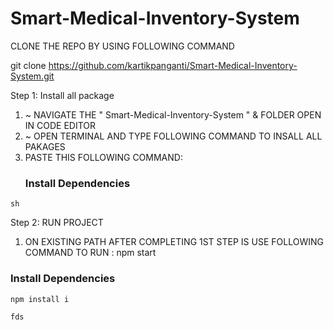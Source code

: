 # Smart-Medical-Inventory-System

CLONE THE REPO BY USING FOLLOWING COMMAND

git clone https://github.com/kartikpanganti/Smart-Medical-Inventory-System.git

Step 1: Install all package
  1) ~ NAVIGATE THE " Smart-Medical-Inventory-System " & FOLDER OPEN IN CODE EDITOR
  2) ~ OPEN TERMINAL AND TYPE FOLLOWING COMMAND TO INSALL ALL PAKAGES
  3) PASTE THIS FOLLOWING COMMAND:
     ### Install Dependencies
```sh ```

Step 2: RUN PROJECT

1) ON EXISTING PATH AFTER COMPLETING 1ST STEP IS USE FOLLOWING COMMAND TO RUN :
npm start

### Install Dependencies
```sh
npm install i

fds
